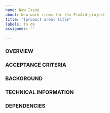 ```yaml
---
name: New Issue
about: New work items for the FinAid project
title: "[product area] title"
labels: to do
assignees: ''

---
```


### OVERVIEW

### ACCEPTANCE CRITERIA

### BACKGROUND

### TECHNICAL INFORMATION

### DEPENDENCIES
